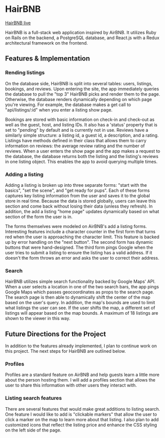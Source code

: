 # HairBNB

[HairBNB live][site]

[site]: http://www.hairbnb.xyz

HairBNB is a full-stack web application inspired by AirBNB.  It utilizes Ruby on Rails on the backend, a PostgreSQL database, and React.js with a Redux architectural framework on the frontend.  

## Features & Implementation

### Rending listings

  On the database side, HairBNB is split into several tables: users, listings, bookings, and reviews. Upon entering the site, the app immediately queries the database to pull the "top 3" HairBNB picks and render them to the page. Otherwise, the database renders dynamically depending on which page you're viewing. For example, the database makes a get call to  "api/listings/:id" when you enter a listing show page.

  Bookings are stored with basic information on check-in and check-out as well as the guest, host, and listing IDs. It also has a 'status' property that is set to "pending" by default and is currently not in use. Reviews have a similarly simple structure: a listing id, a guest id, a description, and a rating. Listings have methods defined in their class that allows them to carry information on reviews: the average review rating and the number of reviews. When a user enters the show page and the app makes a request to the database, the database returns both the listing and the listing's reviews in one listing object. This enables the app to avoid querying multiple times.

### Adding a listing
  Adding a listing is broken up into three separate forms: "start with the basics", "set the scene", and "get ready for pups". Each of these forms captures key listing information from the user and saves it to the global store in real time. Because the data is stored globally, users can leave this section and come back without losing their data (unless they refresh). In addition, the add a listing "home page" updates dynamically based on what section of the form the user is in.

  The forms themselves were modeled on AirBNB's add a listing forms. Interesting features include a character counter in the first form that turns red when the user is approaching the character limit. This feature is backed up by error handling on the "next button". The second form has dynamic buttons that were hand-designed. The third form pings Google when the user tries to submit a listing to ensure the listing has a valid address. If it doesn't the form throws an error and asks the user to correct their address.

### Search
  HairBNB utilizes simple search functionality backed by Google Maps' API. When a user selects a location in one of the two search bars, the app pings Google Maps which passes geocoordinates as props to the search page. The search page is then able to dynamically shift the center of the map based on the user's query. In addition, the map's bounds are used to limit what listings the user can see. If the user shifts the map, a different set of listings will appear based on the map bounds. A maximum of 18 listings are shown to the viewer in this way.

## Future Directions for the Project
  In addition to the features already implemented, I plan to continue work on this project.  The next steps for HairBNB are outlined below.

### Profiles
  Profiles are a standard feature on AirBNB and help guests learn a little more about the person hosting them. I will add a profiles section that allows the user to share this information with other users they interact with.

### Listing search features
  There are several features that would make great additions to listing search. One feature I would like to add is "clickable markers" that allow the user to click a marker on the map to learn more about that listing. I also plan to add customized icons that reflect the listing price and enhance the CSS styling on the left side of the page.
